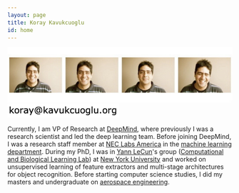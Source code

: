 ```yaml
---
layout: page
title: Koray Kavukcuoglu
id: home
---
```


<img src="images/koray.jpeg" alt="koray kavukcuoglu">
<br>
<img src="images/em.png" alt="koray kavukcuoglu">

Currently, I am VP of Research at [DeepMind](http://www.deepmind.com), where previously I was a research scientist and led the deep learning team. Before joining DeepMind, I was a research staff member at [NEC Labs America](http://www.nec-labs.com/) in the [machine learning department](http://www.nec-labs.com/research-departments/machine-learning/machine-learning-home). During my PhD, I was in [Yann LeCun](http://yann.lecun.com/)'s group ([Computational and Biological Learning Lab](http://cs.nyu.edu/~yann)) at [New York University](http://www.nyu.edu) and worked on unsupervised learning of feature extractors and multi-stage architectures for object recognition. Before starting computer science studies, I did my masters and undergraduate on [aerospace engineering](http://ae.metu.edu.tr/).
